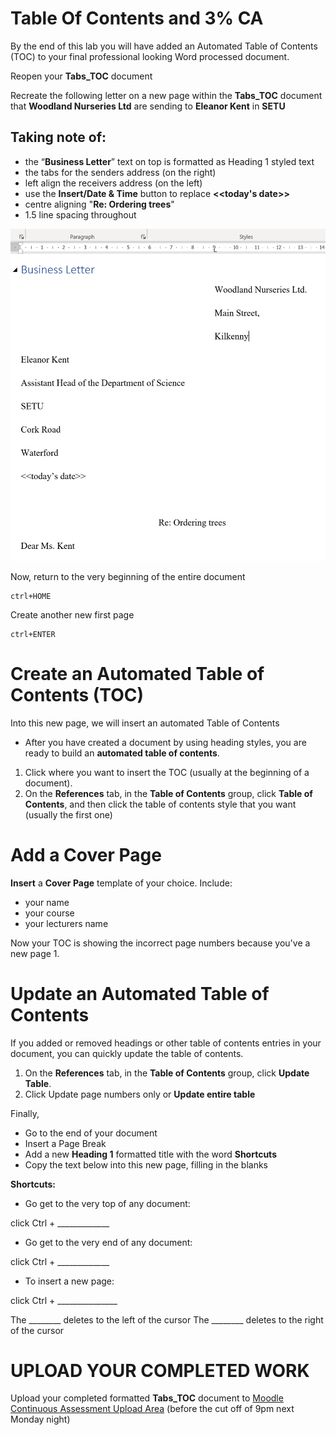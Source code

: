 # Table Of Contents and 3% CA

By the end of this lab you will have added an Automated Table of Contents (TOC) to your final professional looking Word processed document.

Reopen your **Tabs_TOC** document 

Recreate the following letter on a new page within the **Tabs_TOC** document that **Woodland Nurseries Ltd** are sending to **Eleanor Kent** in **SETU**

## Taking note of:
+ the “**Business Letter**” text on top is formatted as Heading 1 styled text
+ the tabs for the senders address (on the right)
+ left align the receivers address (on the left)
+ use the **Insert/Date & Time** button to replace **<<today's date>>**
+ centre aligning "**Re: Ordering trees**"
+ 1.5 line spacing throughout


 ![](./img/letter.PNG)


Now, return to the very beginning of the entire document 
~~~
ctrl+HOME
~~~

Create another new first page
~~~
ctrl+ENTER
~~~

# Create an Automated Table of Contents (TOC)

Into this new page, we will insert an automated Table of Contents
+ After you have created a document by using heading styles, you are ready to build an **automated table of contents**.

1.	Click where you want to insert the TOC (usually at the beginning of a document). 
2.	On the **References** tab, in the **Table of Contents** group, click **Table of Contents**, and then click the table of contents style that you want (usually the first one)

# Add a Cover Page

**Insert** a **Cover Page** template of your choice. Include:

+ your name
+ your course
+ your lecturers name

Now your TOC is showing the incorrect page numbers because you've a new page 1.

# Update an Automated Table of Contents

If you added or removed headings or other table of contents entries in your document, you can quickly update the table of contents.

1.	On the **References** tab, in the **Table of Contents** group, click **Update Table**. 
2.	Click Update page numbers only or **Update entire table**

Finally, 

+ Go to the end of your document
+ Insert a Page Break
+ Add a new **Heading 1** formatted title with the word **Shortcuts**
+ Copy the text below into this new page, filling in the blanks

**Shortcuts:**

+ Go get to the very top of any document:

click Ctrl + _____________
+ Go get to the very end of any document:

click Ctrl + _____________
+ To insert a new page:

click Ctrl + _______________

The ________ deletes to the left of the cursor
The ________ deletes to the right of the cursor

# UPLOAD YOUR COMPLETED WORK

Upload your completed formatted **Tabs_TOC** document to [Moodle Continuous Assessment Upload Area](https://moodle.wit.ie/mod/assign/view.php?id=4334408) (before the cut off of 9pm next Monday night)
